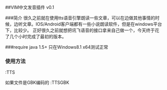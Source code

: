 ##VIM中文发音插件 v0.1

###简介
很久之前就在使用tts语音引擎朗读一些文章，可以在边做其他事情的时候，边听文章。IOS/Android客户端都有一些小说朗读软件，但是在windows平台下，比较少。
正好很久之前就想把讯飞语音的接口拿来自己做一个，今天终于花了几个小时完成了最初的版本。

###require
java 1.5+
只在Windows8.1 x64测试正常

### 使用方法
:TTS

如果文件是GBK编码的
:TTSGBK
